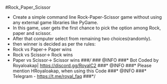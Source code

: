 #Rock_Paper_Scissor
- Create a simple command line Rock-Paper-Scissor game without using any external game libraries like PyGame. 
 - In this game, user gets the first chance to pick the option among Rock, paper and scissor.
 - After that computer select from remaining two choices(randomly).
 - then winner is decided as per the rules:
 - Rock vs Paper-> Paper wins
 - Rock vs Scissor-> Rock wins 
 - Paper vs Scissor-> Scissor wins
###*/
###* @INFO
###* Bot Coded by Royaloakap| https://discord.gg/RoyalC2
###* @INFO
###* Please mention HRoyaloakap, when using this Code
###* @INFO
###* Telegram - https://t.me/royal_faq
###*/
